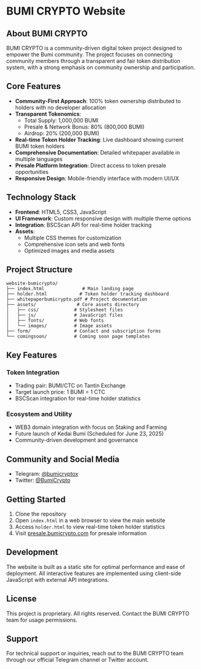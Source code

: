 # BUMI CRYPTO Website

## About BUMI CRYPTO

BUMI CRYPTO is a community-driven digital token project designed to empower the Bumi community. The project focuses on connecting community members through a transparent and fair token distribution system, with a strong emphasis on community ownership and participation.

## Core Features

- **Community-First Approach**: 100% token ownership distributed to holders with no developer allocation
- **Transparent Tokenomics**:
  - Total Supply: 1,000,000 BUMI
  - Presale & Network Bonus: 80% (800,000 BUMI)
  - Airdrop: 20% (200,000 BUMI)
- **Real-time Token Holder Tracking**: Live dashboard showing current BUMI token holders
- **Comprehensive Documentation**: Detailed whitepaper available in multiple languages
- **Presale Platform Integration**: Direct access to token presale opportunities
- **Responsive Design**: Mobile-friendly interface with modern UI/UX

## Technology Stack

- **Frontend**: HTML5, CSS3, JavaScript
- **UI Framework**: Custom responsive design with multiple theme options
- **Integration**: BSCScan API for real-time holder tracking
- **Assets**:
  - Multiple CSS themes for customization
  - Comprehensive icon sets and web fonts
  - Optimized images and media assets

## Project Structure

```
website-bumicrypto/
├── index.html              # Main landing page
├── holder.html            # Token holder tracking dashboard
├── whitepaperbumicrypto.pdf # Project documentation
├── assets/               # Core assets directory
│   ├── css/             # Stylesheet files
│   ├── js/              # JavaScript files
│   ├── fonts/           # Web fonts
│   └── images/          # Image assets
├── form/                # Contact and subscription forms
└── comingsoon/          # Coming soon page templates
```

## Key Features

### Token Integration

- Trading pair: BUMI/CTC on Tantin Exchange
- Target launch price: 1 BUMI = 1 CTC
- BSCScan integration for real-time holder statistics

### Ecosystem and Utility

- WEB3 domain integration with focus on Staking and Farming
- Future launch of Kedai Bumi (Scheduled for June 23, 2025)
- Community-driven development and governance

## Community and Social Media

- Telegram: [@bumicryptox](https://t.me/bumicryptox)
- Twitter: [@BumiCrypto](https://x.com/BumiCrypto)

## Getting Started

1. Clone the repository
2. Open `index.html` in a web browser to view the main website
3. Access `holder.html` to view real-time token holder statistics
4. Visit [presale.bumicrypto.com](https://presale.bumicrypto.com) for presale information

## Development

The website is built as a static site for optimal performance and ease of deployment. All interactive features are implemented using client-side JavaScript with external API integrations.

## License

This project is proprietary. All rights reserved. Contact the BUMI CRYPTO team for usage permissions.

## Support

For technical support or inquiries, reach out to the BUMI CRYPTO team through our official Telegram channel or Twitter account.

